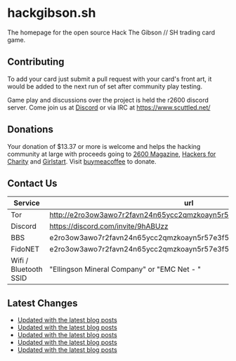 # hackgibson.sh
The homepage for the open source Hack The Gibson // SH trading card game.


## Contributing

To add your card just submit a pull request with your card's front art, it would be added to the next run of set after community play testing.

Game play and discussions over the project is held the r2600 discord server. Come join us at [Discord](https://discord.com/invite/9hABUzz) or via IRC at https://www.scuttled.net/


## Donations

Your donation of $13.37 or more is welcome and helps the hacking community at large with proceeds going to [2600 Magazine](https://2600.com/), [Hackers for Charity](https://hackersforcharity.org) and [Girlstart](https://girlstart.org).  Visit [buymeacoffee](https://www.buymeacoffee.com/hackgibson.sh) to donate.


## Contact Us

Service | url
-|-
Tor | http://e2ro3ow3awo7r2favn24n65ycc2qmzkoayn5r57e3f56nvjwdcgg32ad.onion
Discord | https://discord.com/invite/9hABUzz
BBS | e2ro3ow3awo7r2favn24n65ycc2qmzkoayn5r57e3f56nvjwdcgg32ad.onion:23
FidoNET | e2ro3ow3awo7r2favn24n65ycc2qmzkoayn5r57e3f56nvjwdcgg32ad.onion:24554
Wifi / Bluetooth SSID | "Ellingson Mineral Company" or "EMC Net - <fidonet address>"

## Latest Changes
<!-- BLOG-POST-LIST:START -->
- [Updated with the latest blog posts](https://github.com/DFW2600/hackgibson.sh/commit/1ff3d39d46efd1d4a489d65b69385d0223e23161)
- [Updated with the latest blog posts](https://github.com/DFW2600/hackgibson.sh/commit/cd74b637921d937fef2a93e155307b234aacb590)
- [Updated with the latest blog posts](https://github.com/DFW2600/hackgibson.sh/commit/499a5d1336f2ed499f53eb4de59b3f22e927c6d5)
- [Updated with the latest blog posts](https://github.com/DFW2600/hackgibson.sh/commit/5872617b2c208abbfb4a5ba72870fb327de34f5d)
- [Updated with the latest blog posts](https://github.com/DFW2600/hackgibson.sh/commit/93d9b4b03e9428f97c746620133deb7822b1d043)
<!-- BLOG-POST-LIST:END -->
